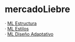# mercadoLiebre

· [ML Estructura](https://github.com/Ale-253/mercadoLiebre/tree/estructura)  
· [ML Estilos](https://github.com/Ale-253/mercadoLiebre/tree/estilos)  
· [ML Diseño Adaptativo](https://github.com/Ale-253/mercadoLiebre/tree/adaptativo)
